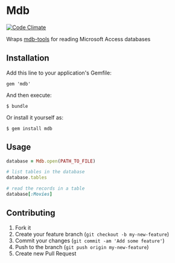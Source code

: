# Mdb

[![Code Climate](https://codeclimate.com/github/concordia-publishing-house/mdb.png)](https://codeclimate.com/github/concordia-publishing-house/mdb)

Wraps [mdb-tools](https://github.com/brianb/mdbtools) for reading Microsoft Access databases

## Installation

Add this line to your application's Gemfile:

    gem 'mdb'

And then execute:

    $ bundle

Or install it yourself as:

    $ gem install mdb

## Usage

```ruby
database = Mdb.open(PATH_TO_FILE)

# list tables in the database
database.tables 

# read the records in a table
database[:Movies]
```

## Contributing

1. Fork it
2. Create your feature branch (`git checkout -b my-new-feature`)
3. Commit your changes (`git commit -am 'Add some feature'`)
4. Push to the branch (`git push origin my-new-feature`)
5. Create new Pull Request
